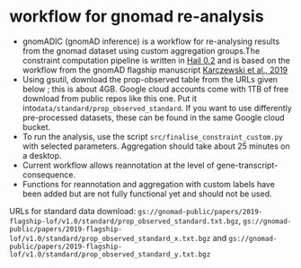 # workflow for gnomad re-analysis
* gnomADIC (gnomAD inference) is a workflow for re-analysing results from the gnomad dataset using custom aggregation groups.The constraint computation pipeline is written in [Hail 0.2](https://hail.is) and is based on the workflow from the gnomAD flagship manuscript [Karczewski et al., 2019](https://www.biorxiv.org/content/10.1101/531210v2)
* Using gsutil, download the prop-observed table from the URLs given below ; this is about 4GB. Google cloud accounts come with 1TB of free download from public repos like this one. Put it into`data/standard/prop_observed_standard`. If you want to use differently pre-processed datasets, these can be found in the same Google cloud bucket.
* To run the analysis, use the script `src/finalise_constraint_custom.py` with selected parameters. Aggregation should take about 25 minutes on a desktop.
* Current workflow allows reannotation at the level of gene-transcript-consequence. 
* Functions for reannotation and aggregation with custom labels have been added but are not fully functional yet and should not be used.

URLs for standard data download:
`gs://gnomad-public/papers/2019-flagship-lof/v1.0/standard/prop_observed_standard.txt.bgz`, `gs://gnomad-public/papers/2019-flagship-lof/v1.0/standard/prop_observed_standard_x.txt.bgz` and `gs://gnomad-public/papers/2019-flagship-lof/v1.0/standard/prop_observed_standard_y.txt.bgz`
